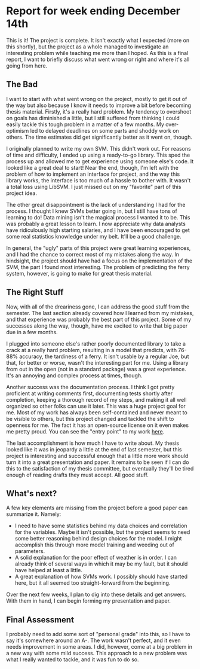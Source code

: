 # Report for week ending December 14th #
This is it!  The project is complete.  It isn't exactly what I expected (more
on this shortly), but the project as a whole managed to investigate an interesting
problem while teaching me more than I hoped.  As this is a final report, I want
to briefly discuss what went wrong or right and where it's all going from here.


## The Bad ##
I want to start with what went wrong on the project, mostly to get it out of
the way but also because I know it needs to improve a bit before becoming thesis
material.  Firstly, it's a really hard problem.  My tendency to overshoot on
goals has diminished a little, but I still suffered from thinking I could easily
tackle this tough problem in a matter of a few months.  My over-optimism led to
delayed deadlines on some parts and shoddy work on others.  The time estimates
did get significantly better as it went on, though.

I originally planned to write my own SVM.  This didn't work out.  For reasons
of time and difficulty, I ended up using a ready-to-go library.  This sped the
process up and allowed me to get experience using someone else's code. It looked
like a great deal to start!  Near the end, though, I'm left with the problem of
how to implement an interface for project, and the way this library works, the
interface is too much of a hassle to bother with.  It wasn't a total loss using
LibSVM.  I just missed out on my "favorite" part of this project idea.

The other great disappointment is the lack of understanding I had for the process.
I thought I knew SVMs better going in, but I still have tons of learning to do!
Data mining isn't the magical process I wanted it to be.  This was probably a
great lesson to learn.  I now appreciate why data analysts have ridiculously high
starting salaries, and I have been encouraged to get some real statistics
knowledge under my belt.  It'll be a good challenge.

In general, the "ugly" parts of this project were great learning experiences,
and I had the chance to correct most of my mistakes along the way.  In hindsight,
the project should have had a focus on the implementation of the SVM, the part
I found most interesting.  The problem of predicting the ferry system, however,
is going to make for great thesis material.


## The Right Stuff ##
Now, with all of the dreariness gone, I can address the good stuff from the
semester.  The last section already covered how I learned from my mistakes, and
that experience was probably the best part of this project.  Some of my successes
along the way, though, have me excited to write that big paper due in a few months.

I plugged into someone else's rather poorly documented library to take a crack
at a really hard problem, resulting in a model that predicts, with 76-88% accuracy,
the tardiness of a ferry.  It isn't usable by a regular Joe, but that, for better
or worse, wasn't the interesting part for me.  Using a library from out in the
open (not in a standard package) was a great experience.  It's an annoying and
complex process at times, though.

Another success was the documentation process.  I think I got pretty proficient
at writing comments first, documenting tests shortly after completion, keeping
a thorough record of my steps, and making it all well organized so other folks
can use it later.  This was a huge project goal for me.  Most of my work has always
been self-contained and never meant to be visible to others, but this project
changed and tackled the shift to openness for me.  The fact it has an open-source
license on it even makes me pretty proud.  You can see the "entry point" to my
work [here](http://github.com/krwenholz/FerryTimeliness/).

The last accomplishment is how much I have to write about.  My thesis looked like
it was in jeopardy a little at the end of last semester, but this project is
interesting and successful enough that a little more work should turn it into
a great presentation and paper.  It remains to be seen if I can do this to the
satisfaction of my thesis committee, but eventually they'll be tired enough of
reading drafts they must accept.  All good stuff.


## What's next? ##
A few key elements are missing from the project before a good paper can summarize
it.  Namely:

* I need to have some statistics behind my data choices and correlation for the
variables.  Maybe it isn't possible, but the project seems to need some better
reasoning behind design choices for the model.  I might accomplish this through
more model training and weeding out of parameters.
* A solid explanation for the poor effect of weather is in order.  I can already
think of several ways in which it may be my fault, but it should have helped at
least a little.
* A great explanation of how SVMs work.  I possibly should have started here, but
it all seemed too straight-forward from the beginning.

Over the next few weeks, I plan to dig into these details and get answers.  With
them in hand, I can begin forming my presentation and paper.


## Final Assessment ##
I probably need to add some sort of "personal grade" into this, so I have to say
it's somewhere around an A-.  The work wasn't perfect, and it even needs improvement
in some areas.  I did, however, come at a big problem in a new way with some mild
success.  This approach to a new problem was what I really wanted to tackle, and
it was fun to do so.

